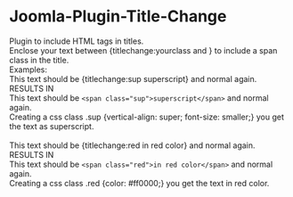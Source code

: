 # Joomla-Plugin-Title-Change
Plugin to include HTML tags in titles. <br />Enclose your text between {titlechange:yourclass and } to include a span class in the title.<br />
Examples:<br />
This text should be {titlechange:sup superscript} and normal again.<br /> 
RESULTS IN<br />
This text should be ``<span class="sup">superscript</span>`` and normal again.<br />
Creating a css class .sup {vertical-align: super; font-size: smaller;} you get the text as superscript. <br />
<br />
This text should be {titlechange:red in red color} and normal again.<br /> 
RESULTS IN<br />
This text should be ``<span class="red">in red color</span>`` and normal again.<br />
Creating a css class .red {color: #ff0000;} you get the text in red color. <br />
